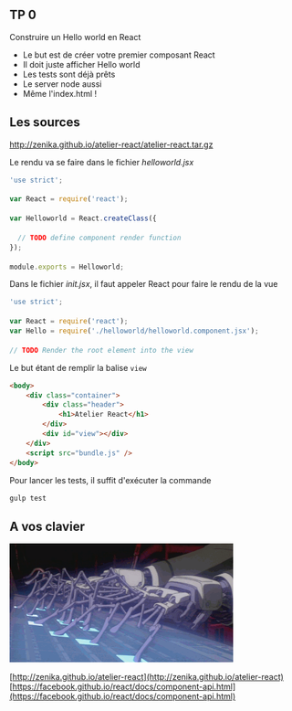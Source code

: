 ## TP 0
Construire un Hello world en React



* Le but est de créer votre premier composant React
* Il doit juste afficher Hello world <!-- .element: class="fragment" -->
* Les tests sont déjà prêts <!-- .element: class="fragment" -->
* Le server node aussi <!-- .element: class="fragment" -->
* Même l'index.html ! <!-- .element: class="fragment" -->



## Les sources
http://zenika.github.io/atelier-react/atelier-react.tar.gz




Le rendu va se faire dans le fichier _helloworld.jsx_

```jsx
'use strict';

var React = require('react');

var Helloworld = React.createClass({

  // TODO define component render function
});

module.exports = Helloworld;
```



Dans le fichier _init.jsx_, il faut appeler React pour faire le rendu de la vue
```jsx
'use strict';

var React = require('react');
var Hello = require('./helloworld/helloworld.component.jsx');

// TODO Render the root element into the view
```



Le but étant de remplir la balise `view`

```html
<body>
    <div class="container">
        <div class="header">
            <h1>Atelier React</h1>
        </div>
        <div id="view"></div>
    </div>
    <script src="bundle.js" />
</body>
```



Pour lancer les tests, il suffit d'exécuter la commande

```sh
gulp test
```



## A vos clavier
![clavier](img/keyboard.gif)

[http://zenika.github.io/atelier-react](http://zenika.github.io/atelier-react)
[https://facebook.github.io/react/docs/component-api.html](https://facebook.github.io/react/docs/component-api.html)